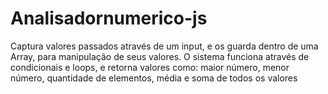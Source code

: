 # Analisadornumerico-js
Captura valores passados através de um input, e os guarda dentro de uma Array, para manipulação de seus valores. O sistema funciona através de condicionais e loops, e retorna valores como:  maior número, menor número, quantidade de elementos, média e soma de todos os valores 
